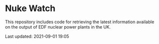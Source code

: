# Nuke Watch

This repository includes code for retrieving the latest information available on the output of EDF nuclear power plants in the UK.

Last updated: 2021-09-01 19:05